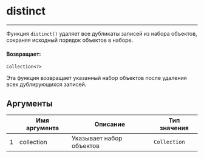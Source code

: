 # distinct

---

Функция `distinct()` удаляет все дубликаты записей из набора объектов, сохраняя исходный порядок объектов в наборе.

#### Возвращает:

`Collection<?>`

Эта функция возвращает указанный набор объектов после удаления всех дублирующихся записей.

## Аргументы

|  | Имя аргумента | Описание | Тип значения |
| --- | --- | --- | --- |
| 1 | collection | Указывает набор объектов | `Collection` |

